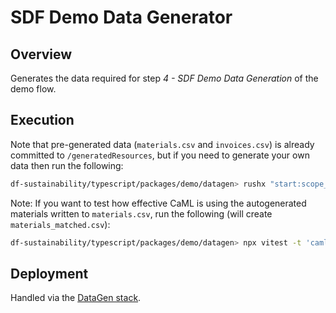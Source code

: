 # SDF Demo Data Generator

## Overview

Generates the data required for step _4 - SDF Demo Data Generation_ of the demo flow.

## Execution

Note that pre-generated data (`materials.csv` and `invoices.csv`) is already committed to `/generatedResources`, but if you need to generate your own data then run the following:

```sh
df-sustainability/typescript/packages/demo/datagen> rushx "start:scope_3_purchased_goods"
```

Note: If you want to test how effective CaML is using the autogenerated materials written to `materials.csv`, run the following (will create `materials_matched.csv`):

```sh
df-sustainability/typescript/packages/demo/datagen> npx vitest -t 'caml'
```

## Deployment

Handled via the [DataGen stack](../../../../infrastructure/src/demo/demo.stack.ts).
